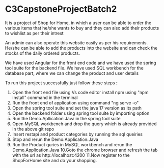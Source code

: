# C3CapstoneProjectBatch2

It is a project of Shop for Home, in which a user can be able to order the various items that he/she wants to buy 
and they can also add their products to wishlist as per their intrest

An admin can also operate this  website easily as per his requirements. He/she can be able to add the products into the website
and can check the stocks of the daily ordered products.

We have used Angular for the front end code and we have used the spring tool suite for the backend file.
We have used SQL workbench for the database part, where we can change the product and user details 

To run this project successfully just follow these steps :

1. Open the front end file using Vs code editor install npm using "npm install" command in the terminal
2. Run the front end of application using command "ng serve -o" 
3. Open the spring tool suite and set the java 17 version as its path 
4. Open the backend folder using spring tool suite by importing option
5. Run the Demo.Apllication.Java in the spring tool suite
6. Open MySQL workbench and drop the query which is already provided in the above git repo
7. Insert restapi and product categories by running the sql queiries
8. Stop and rerun the Demo.Application.Java
9. Run the Product quries in MySQL workbench and rerun the Demo.Application.Java
10.Goto the chrome browser and refresh the tab with the url as http://localhost:4200
11.Now register to the ShopForHome site and do your shopping.
